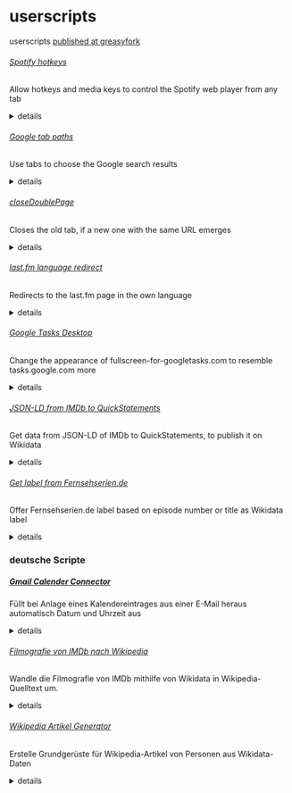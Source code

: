 # userscripts
userscripts [published at greasyfork](https://greasyfork.org/de/users/21515-cesar-bernard)

###### [Spotify hotkeys](https://greasyfork.org/scripts/31978-spotify-hotkeys/code/Spotify%20hotkeys.user.js)
Allow hotkeys and media keys to control the Spotify web player from any tab

<details>
<summary>details</summary>

<!-- START ./docs/Spotify hotkeys.md -->

<!-- END ./docs/Spotify hotkeys.md -->

</details>

###### [Google tab paths](https://greasyfork.org/scripts/389426-google-tab-paths/code/Google%20tab%20paths.user.js)
Use tabs to choose the Google search results

<details>
<summary>details</summary>

<!-- START ./docs/Google tab paths.md -->
This script allows to use the tab key to switch between the Google results.
<!-- END ./docs/Google tab paths.md -->

</details>

###### [closeDoublePage](https://greasyfork.org/scripts/38471-closedoublepage/code/closeDoublePage.user.js)
Closes the old tab, if a new one with the same URL emerges

<details>
<summary>details</summary>

<!-- START ./docs/closeDoublePage.md -->
This script closes the old tab, if a new one with the same URL emerges.
On Firefox you might need to open about:config and set allow_scripts_to_close_windows to true.<!-- END ./docs/closeDoublePage.md -->

</details>

###### [last.fm language redirect](https://greasyfork.org/scripts/385900-last-fm-language-redirect/code/lastfm%20language%20redirect.user.js)
Redirects to the last.fm page in the own language

<details>
<summary>details</summary>

<!-- START ./docs/last.fm language redirect.md -->
This script redirects to the last.fm-page of the own language, if it is available.<!-- END ./docs/last.fm language redirect.md -->

</details>

###### [Google Tasks Desktop](https://greasyfork.org/scripts/429123-google-tasks-desktop/code/Google%20Tasks%20Desktop.user.js)
Change the appearance of fullscreen-for-googletasks.com to resemble tasks.google.com more

<details>
<summary>details</summary>

<!-- START ./docs/Google Tasks Desktop.md -->
Remove the yellowish theme of fullscreen-for-googletasks.com and change the colors to the ones at tasks.google.com.

<!-- END ./docs/Google Tasks Desktop.md -->

</details>

###### [JSON-LD from IMDb to QuickStatements](https://greasyfork.org/scripts/377488-json-ld-from-imdb-to-quickstatements/code/JSON-LD%20from%20IMDb%20to%20QuickStatements.user.js)
Get data from JSON-LD of IMDb to QuickStatements, to publish it on Wikidata

<details>
<summary>details</summary>

<!-- START ./docs/JSON-LD from IMDb to QuickStatements.md -->
This script loads data from <a href="http://www.imdb.com/">IMDb</a> for using it in <a href="http://www.wikidata.org/">Wikidata</a>.

To do so, it loads the <a href="http://json-ld.org/">JSON-LD</a> of currently opened IMDb-sites, where some simple statements like actor, writer, date published, etc. (and their IMDb-IDs) are stored. From Wikidata the script loads the according Wikidata items with the help of the IMDb-IDs. The statements then are inserted to the form of <a href="https://tools.wmflabs.org/quickstatements/#/batch">QuickStatements</a> for an import to Wikidata. Source statements are also made. To work, you need to be logged in to QuickStatements and have the tab opened. Before importing the data with the button <i>Import V1 commands</i> you have to change something in the textarea (like deleting the last new line) to validate the input.<!-- END ./docs/JSON-LD from IMDb to QuickStatements.md -->

</details>

###### [Get label from Fernsehserien.de](https://greasyfork.org/scripts/429117-get-label-from-fernsehserien-de/code/Get%20label%20from%20Fernsehseriende.user.js)
Offer Fernsehserien.de label based on episode number or title as Wikidata label

<details>
<summary>details</summary>

<!-- START ./docs/Get label from Fernsehserien.de.md -->
This script shows possible labels for Wikidata items of TV episodes, which can be added with one click after verifying them. The titles come from Fernsehserien.de and are determined by the original title of the episode and the episode number. The Fernsehserien.de ID of the series is determined from the corresponding TV series wikidata item. If there is no ID, the script tries to guess one. The reliability of the label is expressed in colors (red, yellow, green). The link to the Fernsehserien.de episode guide is also added.<!-- END ./docs/Get label from Fernsehserien.de.md -->

</details>

### deutsche Scripte
##### [Gmail Calender Connector](https://greasyfork.org/scripts/33508-gmail-calender-connector/code/Gmail%20Calender%20Connector.user.js)
Füllt bei Anlage eines Kalendereintrages aus einer E-Mail heraus automatisch Datum und Uhrzeit aus

<details>
<summary>details</summary>

<!-- START ./docs/Gmail Calender Connector.md -->
Dieses Script ermittelt bei Anlage eines Kalendereintrages aus Googlemail über "Mehr" > "Termin erstellen" den Zeitpunkt entsprechend des Inhaltes der E-Mail. Dazu sucht es nach bekannten Datums- und Uhrzeitformaten und Wochentagen, füllt den Zeitpunkt, setzt die Dauer auf zwei Stunden und löscht alle Kalendertermin-Teilnehmer.<!-- END ./docs/Gmail Calender Connector.md -->

</details>

###### [Filmografie von IMDb nach Wikipedia](https://greasyfork.org/scripts/373171-filmografie-von-imdb-nach-wikipedia/code/Filmografie%20von%20IMDb%20nach%20Wikipedia.user.js)
Wandle die Filmografie von IMDb mithilfe von Wikidata in Wikipedia-Quelltext um.

<details>
<summary>details</summary>

<!-- START ./docs/Filmografie von IMDb nach Wikipedia.md -->
Dieses Skript wandelt die Filmografie der IMDb in Wiki-Quelltext einschließlich Wiki-Links um.

Dazu lädt es die Filmografie einer geöffneten IMDb-Seite und vergleicht die IMDb-IDs mit bestehenden Einträgen auf Wikidata. Falls vorhanden, werden die deutschen Titel der Einträge aus dem entsprechenden deutschen Wikipedia-Artikel, der zugehörigen Wikidata-Bezeichnung oder aus der IMDb übernommen. Für den Originaltitel wird zunächst Wikidata konsultiert, falls dort keine Informationen gespeichert sind, wird der Titel aus dem Entertainment Identifier Registry oder der IMDb verwendet. Wiki-Links für bestehende Artikel werden automatisch entsprechend den Angaben auf Wikidata gesetzt.

Um die Filmografie zu generieren, kann im Menü des Benutzerskripts auf "Filmografie laden" geklickt werden. Nach ein paar Sekunden erscheint eine Meldung, dass die Filmografie kopiert wurde. Die Filmografie kann mit erweiterten Einstellungen in der Browserkonsole geladen werden. Durch die Angabe der Parameter in ```ladeFilmografie(occupation,showShort,episodeLabel);``` kann die Episodenbezeichnung (```"Folge"``` oder ```"Episode"```) gewählt werden sowie entschieden werden, ob Kurzfilme angezeigt werden sollen oder nicht (```true``` oder ```false```). Durch die Angabe des Berufes können Filmografien von Drehbuchautoren (```"writer"```), Regisseuren (```"director"```) und weiteren Berufen statt Filmographien von Schauspielern erstellt werden. Die Angabe des Parameters entspricht dem name-Attribut des jeweiligen Abschnitt-Links der Filmografie auf IMDb.<!-- END ./docs/Filmografie von IMDb nach Wikipedia.md -->

</details>

###### [Wikipedia Artikel Generator](https://greasyfork.org/scripts/430516-wikipedia-artikel-generator/code/Wikipedia%20Artikel%20Generator.user.js)
Erstelle Grundgerüste für Wikipedia-Artikel von Personen aus Wikidata-Daten

<details>
<summary>details</summary>

<!-- START ./docs/Wikipedia Artikel Generator.md -->
Dieses Script erstellt auf Basis von Wikidata ein Grundgerüst für Wikipedia-Artikel und vereinfacht so die Anlage von Artikeln. Um ein Artikel-Grundgerüst zu generieren, muss ein Artikel mit dem Quelltext-Editor auf Wikipedia im Artikel-Namensraum erstellt werden (etwa durch Anklicken eines Rotlinks, zB [Keith Nobbs (Schauspieler)](https://de.wikipedia.org/wiki/Keith_Nobbs%20(Schauspieler)?action=edit)). Es erscheint eine Eingabeaufforderung mit möglichen auf Wikidata vorhandenen Einträgen. Nach Angabe einer der möglichen Nummern, wird das Grundgerüst geladen. Dies kann einige Zeit dauern. Alternativ kann in der Eingabeaufforderung auch der Bezeichner von Wikidata (Q…) angegeben werden. Derzeit werden nur Personen-Artikel unterstützt.

Das Script ist zurzeit vor allem für Schauspieler-Artikel angepasst, bei anderen Personen-Artikeln werden noch einzelne Teile des Artikels geladen, andere Arten von Artikel führen zurzeit noch zu einem permanenten Ladezustand. Abhängig ist das Script dabei immer von der Datengrundlage auf Wikidata. Angelegt werden eine kurze Einleitung mit Bild, Geburtsdaten, Nationalität, Berufen, einige Sätze zum Bildungsweg und Partnern, Filmografie (unter Einbeziehen von Daten der IMDb), Kategorien und Personendaten.

Das Script befindet sich derzeit noch im Entwicklungszustand.

<!-- END ./docs/Wikipedia Artikel Generator.md -->

</details>

